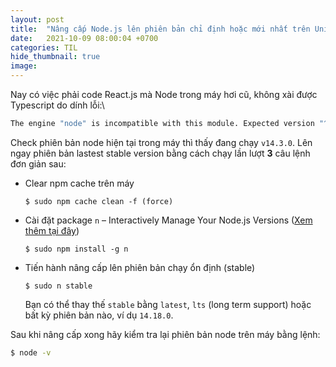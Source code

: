 ```yaml
---
layout: post
title:  "Nâng cấp Node.js lên phiên bản chỉ định hoặc mới nhất trên Unix/Linux"
date:   2021-10-09 08:00:04 +0700
categories: TIL
hide_thumbnail: true
image:
---
```


Nay có việc phải code React.js mà Node trong máy hơi cũ, không xài được Typescript do dính lỗi:\
```bash
The engine "node" is incompatible with this module. Expected version "^10.13.0 || ^12.13.0 || ^14.15.0 || >=15.0.0".
```
Check phiên bản node hiện tại trong máy thì thấy đang chạy `v14.3.0`. Lên ngay phiên bản lastest stable version bằng cách chạy lần lượt **3** câu lệnh đơn giản sau:
  - Clear npm cache trên máy

    `$ sudo npm cache clean -f (force)`
  - Cài đặt package `n` – Interactively Manage Your Node.js Versions ([Xem thêm tại đây](https://www.npmjs.com/package/n))

    `$ sudo npm install -g n`
  - Tiến hành nâng cấp lên phiên bản chạy ổn định (stable)

    `$ sudo n stable`

    Bạn có thể thay thế `stable` bằng `latest`, `lts` (long term support) hoặc bất kỳ phiên bản nào, ví dụ `14.18.0`.

Sau khi nâng cấp xong hãy kiểm tra lại phiên bản node trên máy bằng lệnh:
```bash
$ node -v
```
